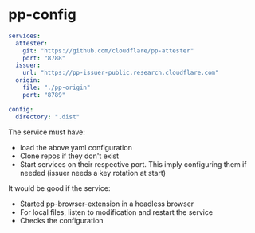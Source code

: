 # pp-config

```yaml
services:
  attester:
    git: "https://github.com/cloudflare/pp-attester"
    port: "8788"
  issuer:
  	url: "https://pp-issuer-public.research.cloudflare.com"
  origin:
  	file: "./pp-origin"
  	port: "8789"

config:
  directory: ".dist"
```

The service must have:

* load the above yaml configuration
* Clone repos if they don't exist
* Start services on their respective port. This imply configuring them if needed (issuer needs a key rotation at start)



It would be good if the service:

* Started pp-browser-extension in a headless browser
* For local files, listen to modification and restart the service
* Checks the configuration
